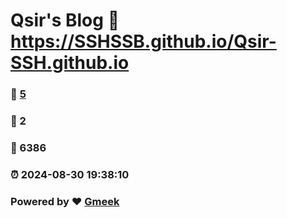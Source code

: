 # Qsir's Blog :link: https://SSHSSB.github.io/Qsir-SSH.github.io 
### :page_facing_up: [5](https://SSHSSB.github.io/Qsir-SSH.github.io/tag.html) 
### :speech_balloon: 2 
### :hibiscus: 6386 
### :alarm_clock: 2024-08-30 19:38:10 
### Powered by :heart: [Gmeek](https://github.com/Meekdai/Gmeek)
